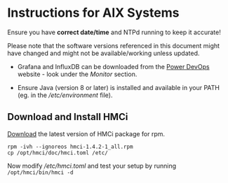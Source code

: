# Instructions for AIX Systems

Ensure you have **correct date/time** and NTPd running to keep it accurate!

Please note that the software versions referenced in this document might have changed and might not be available/working unless updated.

- Grafana and InfluxDB can be downloaded from the [Power DevOps](https://www.power-devops.com/) website - look under the *Monitor* section.

- Ensure Java (version 8 or later) is installed and available in your PATH (eg. in the */etc/environment* file).


## Download and Install HMCi

[Download](https://github.com/mnellemann/hmci/) the latest version of HMCi package for rpm.

```shell
rpm -ivh --ignoreos hmci-1.4.2-1_all.rpm
cp /opt/hmci/doc/hmci.toml /etc/
```

Now modify */etc/hmci.toml* and test your setup by running ```/opt/hmci/bin/hmci -d```

